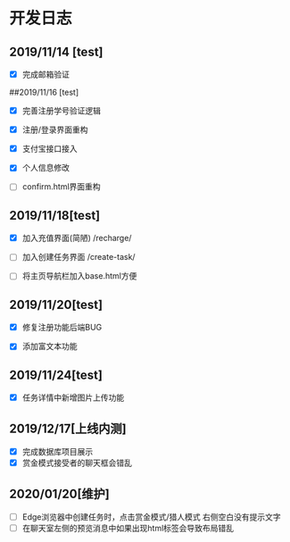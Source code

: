 # 开发日志

## 2019/11/14 [test]

- [x] 完成邮箱验证

##2019/11/16 [test]

- [x] 完善注册学号验证逻辑

- [x] 注册/登录界面重构

- [x] 支付宝接口接入

- [x] 个人信息修改

- [ ] confirm.html界面重构

## 2019/11/18[test]


- [x] 加入充值界面(简陋) /recharge/

- [ ] 加入创建任务界面 /create-task/

- [ ] 将主页导航栏加入base.html方便

## 2019/11/20[test]



- [x] 修复注册功能后端BUG

- [x] 添加富文本功能

## 2019/11/24[test]


- [x] 任务详情中新增图片上传功能



## 2019/12/17[上线内测]

- [x] 完成数据库项目展示
- [x] 赏金模式接受者的聊天框会错乱

## 2020/01/20[维护]

- [ ] Edge浏览器中创建任务时，点击赏金模式/猎人模式 右侧空白没有提示文字
- [ ] 在聊天室左侧的预览消息中如果出现html标签会导致布局错乱